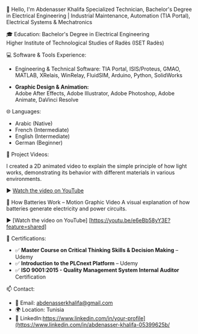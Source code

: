 👋 Hello, I'm Abdenasser Khalifa
Specialized Technician,
Bachelor's Degree in Electrical Engineering | Industrial Maintenance,
Automation (TIA Portal), Electrical Systems & Mechatronics



 🎓 Education:
Bachelor's Degree in Electrical Engineering  
  Higher Institute of Technological Studies of Radès (ISET Radès)


💻 Software & Tools Experience:

- Engineering & Technical Software: 
  TIA Portal, ISIS/Proteus, GMAO, MATLAB, XRelais, WinRelay, FluidSIM, Arduino, Python, SolidWorks

- **Graphic Design & Animation:**  
  Adobe After Effects, Adobe Illustrator, Adobe Photoshop, Adobe Animate, DaVinci Resolve
  
 🌐 Languages:
- Arabic (Native)
- French (Intermediate)
- English (Intermediate)
- German (Beginner)

🎥 Project Videos:

I created a 2D animated video to explain the simple principle of how light works, demonstrating its behavior with different materials in various environments.

▶️ [Watch the video on YouTube](https://youtu.be/M9du1OaK26g?feature=shared)

🔋 How Batteries Work – Motion Graphic Video 
  A visual explanation of how batteries generate electricity and power circuits.  
  
  ▶️ [Watch the video on YouTube] [https://youtu.be/e6eBb58yY3E?feature=shared]

📜 Certifications:
- ✅ **Master Course on Critical Thinking Skills & Decision Making** – Udemy
- ✅ **Introduction to the PLCnext Platform** – Udemy
- ✅ **ISO 9001:2015 - Quality Management System Internal Auditor** Certification



 📫 Contact:
- 📧 Email: abdenasserkhalifa@gmail.com
- 🌍 Location: Tunisia
- 🔗 LinkedIn:https://www.linkedin.com/in/your-profile](https://www.linkedin.com/in/abdenasser-khalifa-05399625b/

